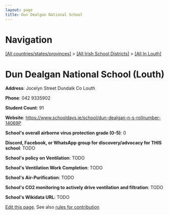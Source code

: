 ```yaml
---
layout: page
title: Dun Dealgan National School
---
```

# Navigation

[[All countries/states/provinces]](../../..) > [[All Irish School Districts]](../..) > [[All In Louth]](..)

# Dun Dealgan National School (Louth)

**Address**: Jocelyn Street Dundalk Co Louth

**Phone**: 042 9335902

**Student Count**: 91

**Website**: <https://www.schooldays.ie/school/dun-dealgan-n-s-rollnumber-14069P>

**School's overall airborne virus protection grade (0-5)**: 0

**Discord, Facebook, or WhatsApp group for discovery/advocacy for THIS school**: TODO

**School's policy on Ventilation**: TODO

**School's Ventilation Work Completion**: TODO

**School's Air-Purification**: TODO

**School's CO2 monitoring to actively drive ventilation and filtration**: TODO

**School's Wikidata URL**: TODO


[Edit this page](https://github.com/ventilate-schools/Ireland/edit/main/./Louth/Dun_Dealgan_National_School.md). See also [rules for contribution](../../../contribution-rules/)